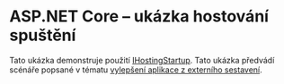 # <a name="aspnet-core-hosting-startup-sample"></a>ASP.NET Core – ukázka hostování spuštění

Tato ukázka demonstruje použití [IHostingStartup](https://docs.microsoft.com/dotnet/api/microsoft.aspnetcore.hosting.ihostingstartup). Tato ukázka předvádí scénáře popsané v tématu [vylepšení aplikace z externího sestavení](https://docs.microsoft.com/aspnet/core/fundamentals/host/platform-specific-configuration).

